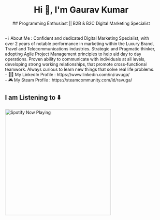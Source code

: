 <h1 align="center">Hi 👋, I'm Gaurav Kumar</h1>

<p align="center">## Programming Enthusiast || B2B & B2C Digital Marketing Specialist</p>

<br>
- ℹ️ About Me :  Confident and dedicated Digital Marketing Specialist, with over 2 years of notable performance in marketing within the Luxury Brand, Travel and Telecommunications industries. Strategic and Pragmatic thinker, adopting Agile Project Management principles to help aid day to day operations. Proven ability to communicate with individuals at all levels, developing strong working relationships, that promote cross-functional teamwork. Always curious to learn new things that solve real life problems.<br>
- 👨‍💻 My LinkedIn Profile : https://www.linkedin.com/in/ravuga/ <br>
- 🎮 My Steam Profile : https://steamcommunity.com/id/ravuga/ 
<br>

## I am Listening to ⬇️
[<img src="https://spotify-now-playing-coral.vercel.app/api/spotify-playing" alt="Spotify Now Playing" width="350" />](https://open.spotify.com/user/314itoxb2ejxkk5pvyqniv3r6zn4)
